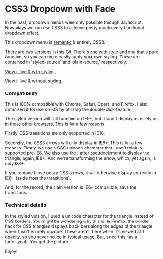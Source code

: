 CSS3 Dropdown with Fade
========================

In the past, dropdown menus were only possible through Javascript. Nowadays we can use CSS3 to achieve pretty much every traditional dropdown effect.

This dropdown menu is [semantic][sem] & entirely CSS3.

There are two versions in this Git. There's one with style and one that's pure function, so you can more easily apply your own styling. These are contained in 'styled-source' and 'plain-source,' respectively.

[View it live & with styling.][style]

[View it live & without styling.][plain]

[sem]: http://en.wikipedia.org/wiki/Semantic_Web "Semantic Web"
[style]: http://jmeas.com/projects/git/dd1/style/menu.html  "CSS3 Dropdown with Fade, Styled"
[plain]: http://jmeas.com/projects/git/dd1/plain/menu.html  "CSS3 Dropdown with Fade, Plain"

### Compatibility

This is 100% compatible with Chrome, Safari, Opera, and Firefox. I also optimized it for use on iOS by utilizing the [double-click feature][click].

[click]: http://www.nczonline.net/blog/2012/07/05/ios-has-a-hover-problem/ "iOS Double Click"

The styled version will still function on IE6+, but it won't display as nicely as in those other browsers. This is for a few reasons.

Firstly, CSS transitions are only supported in IE10.

Secondly, the CSS3 arrows will only display in IE8+. This is for a few reasons. Firstly, we use a CSS unicode character that I don't think is supported pre-IE8. We also use the ::after pseudoelement to display the triangle; again, IE8+. And we're transforming the arrow, which, yet again, is only IE8+.

If you remove those pesky CSS arrows, it will otherwise display correctly in IE6+ (aside from the transitions).

And, for the record, the plain version is IE6+ compatible, save the transitions.

### Technical details

In the styled version, I used a unicode character for the triangle instead of CSS borders. You might be wondering why this is. In Firefox, the border hack for CSS triangles displays black bars along the edges of the triangle when it isn't entirely opaque. These aren't there when it's viewed at 1 opacity, so you never notice in typical usage. But, since this has a fade...yeah. You get the picture.

Enjoy!
